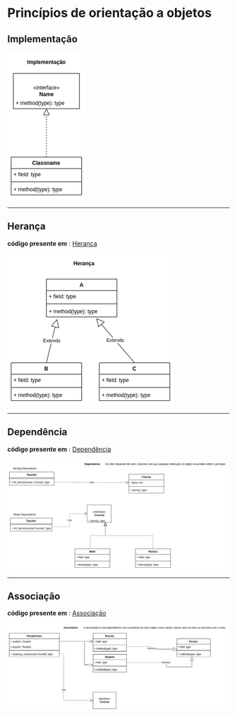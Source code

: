 
# Princípios de orientação a objetos


## Implementação

!['impl'](implementation.png)

<hr>

## Herança

**código presente em** : [Herança](/Inheritance/index.py)

!['inheritance'](inheritance.png)

<hr>

## Dependência

**código presente em** : [Dependência](/dependency/index.py)

!['dependency'](dependency.png)

<hr>

## Associação

**código presente em** : [Associação](/association/index.py)

!['association'](association.png)